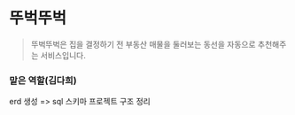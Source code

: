# 뚜벅뚜벅
> 뚜벅뚜벅은 집을 결정하기 전 부동산 매물을 둘러보는 동선을 자동으로 추천해주는 서비스입니다.

### 맡은 역할(김다희)
erd 생성 => sql 스키마
프로젝트 구조 정리
